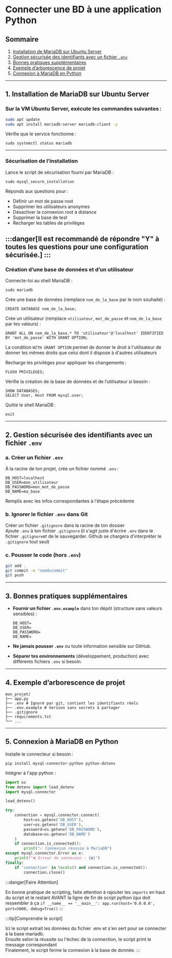 # Connecter une BD à une application Python

## Sommaire

1. [Installation de MariaDB sur Ubuntu Server](#1-installation-de-mariadb-sur-ubuntu-server)
2. [Gestion sécurisée des identifiants avec un fichier `.env`](#2-gestion-sécurisée-des-identifiants-avec-un-fichier-env)
3. [Bonnes pratiques supplémentaires](#3-bonnes-pratiques-supplémentaires)
4. [Exemple d’arborescence de projet](#4-exemple-darborescence-de-projet)
5. [Connexion à MariaDB en Python](#5-connexion-à-mariadb-en-python)

---

## 1. Installation de MariaDB sur Ubuntu Server

### Sur la VM Ubuntu Server, exécute les commandes suivantes :

```bash
sudo apt update
sudo apt install mariadb-server mariadb-client -y
```
Vérifie que le service fonctionne :

```
sudo systemctl status mariadb
```
---

### Sécurisation de l’installation

Lance le script de sécurisation fourni par MariaDB :

```
sudo mysql_secure_installation
```
Réponds aux questions pour :
- Définir un mot de passe root
- Supprimer les utilisateurs anonymes
- Désactiver la connexion root à distance
- Supprimer la base de test
- Recharger les tables de privilèges

:::danger[Il est recommandé de répondre "**Y**" à toutes les questions pour une configuration sécurisée.]
:::
---

### Création d’une base de données et d’un utilisateur

Connecte-toi au shell MariaDB :

```
sudo mariadb
```

Crée une base de données (remplace `nom_de_la_base` par le nom souhaité) :

```
CREATE DATABASE nom_de_la_base;
```

Crée un utilisateur (remplace `utilisateur`, `mot_de_passe` et `nom_de_la_base` par tes valeurs) :

```
GRANT ALL ON nom_de_la_base.* TO 'utilisateur'@'localhost' IDENTIFIED BY 'mot_de_passe' WITH GRANT OPTION; 
```

La condition `WITH GRANT OPTION` permet de donner le droit à l'utilisateur de donner les mêmes droits que celui dont il dispose à d'autres utilisateurs


Recharge les privilèges pour appliquer les changements :

```
FLUSH PRIVILEGES;
```

Vérifie la création de la base de données et de l’utilisateur si besoin :

```
SHOW DATABASES;
SELECT User, Host FROM mysql.user;
```

Quitte le shell MariaDB :

```
exit
```

---

## 2. Gestion sécurisée des identifiants avec un fichier `.env`

### a. Créer un fichier `.env`

À la racine de ton projet, crée un fichier nommé `.env` :
```
DB_HOST=localhost
DB_USER=mon_utilisateur
DB_PASSWORD=mon_mot_de_passe
DB_NAME=ma_base
```
Remplis avec les infos correspondantes à l'étape précédente

### b. Ignorer le fichier `.env` dans Git

Créer un fichier `.gitignore` dans la racine de ton dossier   
Ajoute `.env` à ton fichier `.gitignore` (il s'agit juste d'écrire `.env` dans le fichier `.gitignore`et de le sauvegarder. Github se chargera d'interpréter le `.gitignore` tout seul)  

### c. Pousser le code (hors `.env`)

```bash
git add .
git commit -m "nomducommit"
git push
```
---

## 3. Bonnes pratiques supplémentaires

- **Fournir un fichier `.env.example`** dans ton dépôt (structure sans valeurs sensibles) :

    ```
    DB_HOST=
    DB_USER=
    DB_PASSWORD=
    DB_NAME=
    ```

- **Ne jamais pousser `.env`** ou toute information sensible sur GitHub.
- **Séparer tes environnements** (développement, production) avec différents fichiers `.env` si besoin.

---

## 4. Exemple d’arborescence de projet

```
mon_projet/
├── app.py
├── .env # Ignoré par git, contient les identifiants réels
├── .env.example # Version sans secrets à partager
├── .gitignore
├── requirements.txt
└── ...
```

---

## 5. Connexion à MariaDB en Python

Installe le connecteur si besoin :
```
pip install mysql-connector-python python-dotenv
```

Intégrer à l'app python :

```python
import os
from dotenv import load_dotenv
import mysql.connector

load_dotenv()

try:
    connection = mysql.connector.connect(
        host=os.getenv('DB_HOST'),
        user=os.getenv('DB_USER'),
        password=os.getenv('DB_PASSWORD'),
        database=os.getenv('DB_NAME')
    )
    if connection.is_connected():
        print("✅ Connexion réussie à MariaDB")
except mysql.connector.Error as e:
    print(f"❌ Erreur de connexion : {e}")
finally:
    if 'connection' in locals() and connection.is_connected():
        connection.close()

```
:::danger[Faire Attention]

En bonne pratique de scripting, faite attention à rajouter les `imports` en haut du script et le restant AVANT la ligne de fin de script python (qui doit ressembler à ça `if __name__ == '__main__':
    app.run(host='0.0.0.0', port=5000, debug=True))`
:::

:::tip[Comprendre le script]

Ici le script extrait les données du fichier .env et s'en sert pour se connecter à la base mariadb.  
Ensuite selon la réussite ou l'échec de la connection, le script print le message correspondant  
Finalement, le script ferme la connexion à la base de donnée.
:::

